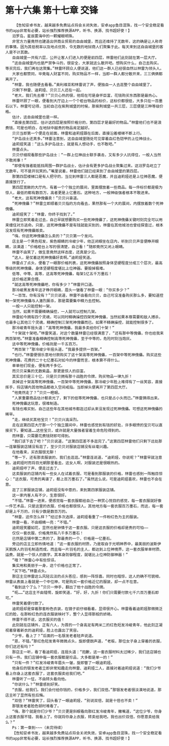 # 第十六集 第十七章 交锋
        【告知安卓书友，越来越多免费站点将会关闭失效，安卓app鱼目混珠，找一个安全稳定看书的app非常有必要，站长强烈推荐换源APP，听书、换源、找书超好使！】
       汨罗岛，星辰雾海中的一颗耀眼明珠。
       非官方力量竟然也建造出供商业贸易的自由城堡，而且还维持了无数年，这的确是让人称奇的事情。因为其低税率以及地点优势，令无数的地狱商人们聚集于此。每天来到这自由城堡的客人是不计其数。
       自由城堡一共有六层，公开让客人们进入的便是前四层，林雷他们此刻就在第一层大厅。
       “这自由城堡内也是严禁争斗的，很安全，大家就这么散开吧。想购买什么，自己去购买。等买完后，我们再在这聚集。”林雷环顾众人便说道，他们这一群人已经很自然以林雷为领头人。
       大家也都赞同，毕竟每人财富不同，购买物品不一样，当即一群人都分散开来，三三俩俩都离开了。
       “林雷，我也随便去看看。”奥利维亚和林雷说了声，便独自一人去逛整个自由城堡了。
       只剩下林雷、迪莉娅、贝贝三人还在一起。
       “老大，我们先去哪？”贝贝心热的很，他现在可是身怀巨富，花钱购买东西那是最热心。
       林雷环顾了一眼，便看到大厅边上一个个柜台物品的标价，这标价都很低，大多只在一百墨石以下。林雷可记得，当初自己在紫荆城堡的时候，那紫荆城堡一共三层，三层便是三种等级价格。
       估计，这自由城堡也是一样。
       “直接去第四层，估计这四层是按照价格分的，第四层才是最好的物品。”林雷他们也不是浪费钱，可是也明白，在地狱中越贵的物品肯定越好。
       贝贝当即第一个便走在前面，林雷和迪莉娅跟在后面，直接沿着楼梯不断上行。
       “护岛战士还真多。”林雷注意到，这自由城堡随处可见穿着血红色铠甲的上位神战士。
       迪莉娅笑道：“这么多护岛战士，就是有人想动手，也不敢吧。”
       林雷点头。
       贝贝仔细观看那些护岛战士：“一群上位神战士联手袭击，又有多少人抗得住，一般人当然不敢闹事！”
       “即使有强者能抵挡周围一群护岛战士，估计会有更多护岛战士聚集过来。这汨罗岛屹立了无数年，可不是开玩笑的。”嘴里说着，林雷他们就已经来到了自由城堡的第四层。
       那第四层楼梯口是有人把守的，当见到林雷三人都是恶魔，并且迪莉娅还是上位神恶魔，便直接放行了。
       第四层宽敞的大厅内，有着一个个独立的展间，里面摆放着一些商品。每一件标价都是极为惊人，最低的都有数百万，高者更是上亿墨石。这种地方，一般神级强者根本不敢进来。
       “老大，这有死神傀儡卖！”贝贝兴奋道。
       “死神傀儡？”林雷立即顺着贝贝指的方向看去，果然那有一个大的展间，内摆放着数个死神傀儡。
       迪莉娅笑了：“林雷，你终于找到了。”
       林雷立即笑着走过去，自己早就想要购买一些死神傀儡了，这死神傀儡关键时刻完全可以用来缠住对方逃命。只是，这死神傀儡不是有钱就能买到的，林雷在其他城池也曾经探查过，根本没发现有死神傀儡贩卖。
       “嗨，你这死神傀儡怎么卖的？”贝贝第一个发问。
       店主是一个黑色短发，紫色眼睛的冷峻少年，他正闭眼坐在店内，听到贝贝声音便睁开眼睛，淡漠道：“价格柜台上写的很清楚，自己看！”随即竟然又闭上眼睛。
       林雷不由笑了，做生意竟然这样态度，还真是少见。
       “这人，是仗着这死神傀儡好卖啊。”迪莉娅笑道。
       林雷点了点头，便看了一眼那价格列表，这死神傀儡按照身体坚硬程度分成三个层次，最高等级的死神傀儡，身体坚硬程度堪比上位神器。要毁掉极难。
       低等、中等、高等，这高等死神傀儡，每架1亿五千万墨石！
       这价格还算合理。
       “就这高等死神傀儡吧，你有多少？”林雷开口道。
       那冷峻黑发青年这才睁开眼睛，眉头一皱看了林雷一眼：“你买多少？”
       “一百驾，你有没有？”贝贝说道，林雷不由看向贝贝，自己可没准备购买那么多，要知道控制一架死神傀儡与人激烈厮杀，那是需要集中精力去控制。
       一般一人只能控制一架。
       当然，如果不需要精确操控，一人就可以控制几架。
       林雷如今拥有四个灵魂，可以同时精确操控四架死神傀儡，当然如果本尊需要和敌人搏杀，也最多让其他三个灵魂，精确控制三架死神傀儡而已。如果不精确操控，就能控制很多了。
       那冷峻青年摇头道：“高等死神傀儡，我最多卖给你们十架！”
       “十架就十架吧。”林雷笑道，对这个数量林雷已经很满意了，“还有那中等傀儡，你也给我来两百架吧。”林雷准备精确控制高等死神傀儡，至于中等的，危险时刻当炮灰。
       这中等死神傀儡，价格则是一千五百万。
       “两百架？”那冷峻少年摇头道，“我最多提供一百架。”
       “也行。”林雷便很乐意地付款购买了这十架高等死神傀儡，一百架中等死神傀儡。购买这些死神傀儡，花费的二十七亿墨石对如今的林雷而言，根本算不得什么。
       单单他们现金，便有两千多亿。
       而贝贝采集的无数紫晶，那更是惊人的巨富。
       其实总价是三十亿，只是贝贝拥有那十战胜的令牌，购买物品一律九折！
       卖掉这十架高等死神傀儡，一百架中等死神傀儡，那冷峻少年脸上难得有了一丝笑容，直接挥手，将店铺内其他物品都收入空间戒指。当即掉头便离开了第四层大厅。
       “他竟然走了？”贝贝一瞪眼。
       “人家重要商品估计都卖光了，剩下的低等死神傀儡，也只是占小头而已。”林雷猜得出来。
       死神傀儡这玩意，很难制造。
       有钱也难买到，自己这些年在其他城市都逛过却从来没发现过死神傀儡。可想这死神傀儡的稀罕。
       “走，继续买其他宝贝！”贝贝兴高采烈。
       走在这第四层大厅那一个个独立展间中，林雷也感觉到有钱的好处，许多眼馋的宝贝可以直接买下。要知道……这些宝贝，或许就是大量强者冒着生命危险得到的。
       而林雷，只需要花费钱财即可得到。
       “我们该下去了吧？”贝贝说道，“这第四层差不多逛完了。”这第四层林雷他们只剩下远处那一连窜服装店铺没有逛了，至少贝贝对服装店铺没有丝毫兴趣。
       在他看来，买衣服很无聊！
       “等一下，还有那卖服装的，我们去逛逛。”林雷连说道，“迪莉娅，你说呢？”林雷早就注意到，迪莉娅时而将目光朝那里看去，这女人啊，对服装还是很眼热的。
       迪莉娅哼了声，便走过去了。
       这卖服装的店铺内有一些女人在试着衣服，可是看到那服装的价格，林雷也感到一阵触目惊心：“这衣服，可贵的离谱了，都上百万墨石了。”虽然这么说，可是迪莉娅喜欢，林雷也不会在意。
       逛了三家服装店铺，迪莉娅没有中意的，来到第四家服装店铺。
       这一家内客人有不少，生意很好。
       “不错。”林雷一进来，便感觉每一套衣服都给自己一种赏心悦目的感觉，每一套衣服就好像一件艺术品，只是这里的衣服，价格也都很惊人。其他地方每一套衣服百万墨石，而这，每一套却是上千万的，只有少数是数百万的。
       “林雷，这件怎么样？”经过多次选择，迪莉娅看重了一件粉红色为主的服装。
       林雷一看，不由眼睛一亮：“不错。”
       迪莉娅笑靥如花，显然也是钟情于这一套衣服。只是这衣服的价格却是贵的可怕——
       仅仅一套衣服，价格竟然有八千多万墨石！
       已然是店铺中第二贵的了。那最贵的一个，价格是一亿墨石。
       旁边的店主立即热情地道：“这一套衣服的材质，乃是取自于光明神界中，最美丽的波斯伊天鹅族人的羽毛制造而成，而且每一片羽毛的主人，都达到上位神境界，这一套衣服单单材质、运费，就是一个惊人的数字。其本身防御程度，就堪比上位神防御神器！”
       “哦？”林雷心中有些惊讶。
       集实用和美丽于一身，这个价格也正常了。
       “买下吧。”林雷点头。
       那店主见林雷这么风轻云淡的点头答应，感到一阵惊喜。同时也暗惊，这人的确不可貌相，林雷从表面上看就是一个中位神，可是购买一套价格近亿的服装，却一点不在意。
       “看到这个了么？”贝贝一伸手，翻出了他十战胜的令牌。
       “呃……”这店主不由错愕，旋即笑道，“好，好，九折！你们只需要付款七千六百万墨石即可。”
       林雷笑着便付款了。
       迪莉娅却是穿着那套粉色衣装，在镜子前仔细看着，显得很开心。林雷看着迪莉娅那微微泛红的脸，在那粉红色的连衣服装映衬下，整个人显得那般的娇艳。
       林雷不得不说，这衣服买的值！
       此刻就在店铺外，正有六人，为首的一个身高足有两米二的红色短发冷峻青年，他此刻正凝视着穿着新衣的迪莉娅，脸上也露出了笑容。
       “少爷，看上了？”后面的一名银发老者轻声说道。
       “恩，不错。”那红色短发青年微微点头，旋即便朗声道，“老板，那位女子身上穿着的衣服，你们这还有吗？”
       那店主一听，看了看迪莉娅，连摇头道：“抱歉，这一套衣服材料太过稀少，我们这店铺也只有一件。我们店铺中每一套衣服都是珍品，大多都是单一的！”
       “只有一件？”红发冷峻青年眉头一皱，旋即瞥了一眼迪莉娅。
       他身后的银发老者立即非常知趣走向林雷、迪莉娅二人，直接对着迪莉娅说道：“我们少爷看上你身上这套衣服了，这套衣服卖给我们吧。”
       林雷听了一怔，不由转头看向他。
       “你说什么？”林雷感到好笑。
       “衣服，给我们。我们会付给你钱的，价格多少，我们双倍。”那银发老者很淡漠地说道，那店主听了显然有些后悔。
       “双倍？”林雷笑了，回头看了一眼迪莉娅，“别说双倍，就是十倍也不卖！”
       那银发老者脸色顿时难看了。
       “嗨，那个就是你们少爷？”贝贝更是斜眼看向那红发冷峻青年，撇嘴道，“这位少爷，你身上这套衣服不错，我看上了。你就将你身上衣服，转卖给我吧。我也出价双倍，你愿意卖给我么？”
       Ps：第一章到~~~（未完待续）
       【告知安卓书友，越来越多免费站点将会关闭失效，安卓app鱼目混珠，找一个安全稳定看书的app非常有必要，站长强烈推荐换源APP，听书、换源、找书超好使！】